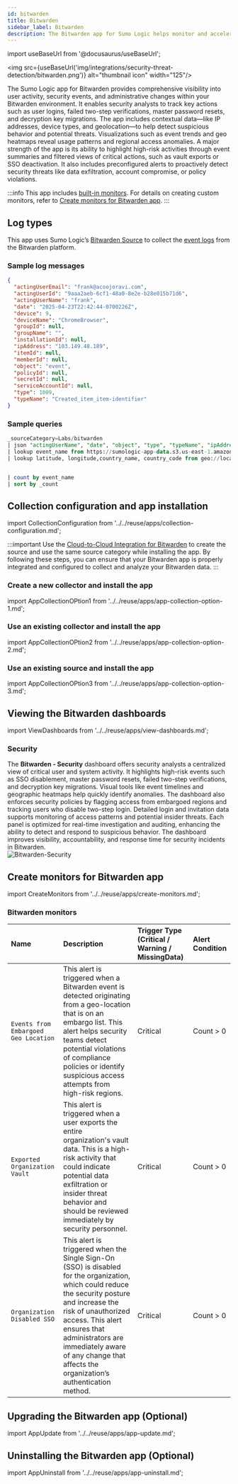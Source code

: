 ```yaml
---
id: bitwarden
title: Bitwarden
sidebar_label: Bitwarden
description: The Bitwarden app for Sumo Logic helps monitor and accelerate incident response in credential and secret management workflows.
---
```


import useBaseUrl from '@docusaurus/useBaseUrl';

<img src={useBaseUrl('img/integrations/security-threat-detection/bitwarden.png')} alt="thumbnail icon" width="125"/>

The Sumo Logic app for Bitwarden provides comprehensive visibility into user activity, security events, and administrative changes within your Bitwarden environment. It enables security analysts to track key actions such as user logins, failed two-step verifications, master password resets, and decryption key migrations. The app includes contextual data—like IP addresses, device types, and geolocation—to help detect suspicious behavior and potential threats. Visualizations such as event trends and geo heatmaps reveal usage patterns and regional access anomalies.
A major strength of the app is its ability to highlight high-risk activities through event summaries and filtered views of critical actions, such as vault exports or SSO deactivation. It also includes preconfigured alerts to proactively detect security threats like data exfiltration, account compromise, or policy violations.

:::info
This app includes [built-in monitors](#bitwarden-monitors). For details on creating custom monitors, refer to [Create monitors for Bitwarden app](#create-monitors-for-bitwarden-app).
:::

## Log types

This app uses Sumo Logic’s [Bitwarden Source](/docs/send-data/hosted-collectors/cloud-to-cloud-integration-framework/bitwarden-source/) to collect the [event logs](https://bitwarden.com/help/event-logs/) from the Bitwarden platform.

### Sample log messages

```json title="Event Log"
{
  "actingUserEmail": "frank@acoojoravi.com",
  "actingUserId": "9aaa2aeb-6cf1-48a0-8e2e-b28e015b71d6",
  "actingUserName": "frank",
  "date": "2025-04-23T22:42:44-0700226Z",
  "device": 9,
  "deviceName": "ChromeBrowser",
  "groupId": null,
  "groupName": "",
  "installationId": null,
  "ipAddress": "103.149.48.189",
  "itemId": null,
  "memberId": null,
  "object": "event",
  "policyId": null,
  "secretId": null,
  "serviceAccountId": null,
  "type": 1009,
  "typeName": "Created_item_item-identifier"
}
```

### Sample queries

```sql title="Event Breakdown"
_sourceCategory=Labs/bitwarden
| json "actingUserName", "date", "object", "type", "typeName", "ipAddress","deviceName","actingUserEmail" as user_name, date, object, event_code, event_name, ip, device_name, user_email
| lookup event_name from https://sumologic-app-data.s3.us-east-1.amazonaws.com/bitwarden_events.csv on event_code=event_code
| lookup latitude, longitude,country_name, country_code from geo://location on ip = ip


| count by event_name 
| sort by _count
```

## Collection configuration and app installation

import CollectionConfiguration from '../../reuse/apps/collection-configuration.md';

<CollectionConfiguration/>

:::important
Use the [Cloud-to-Cloud Integration for Bitwarden](/docs/send-data/hosted-collectors/cloud-to-cloud-integration-framework/bitwarden-source/) to create the source and use the same source category while installing the app. By following these steps, you can ensure that your Bitwarden app is properly integrated and configured to collect and analyze your Bitwarden data.
:::

### Create a new collector and install the app

import AppCollectionOPtion1 from '../../reuse/apps/app-collection-option-1.md';

<AppCollectionOPtion1/>

### Use an existing collector and install the app

import AppCollectionOPtion2 from '../../reuse/apps/app-collection-option-2.md';

<AppCollectionOPtion2/>

### Use an existing source and install the app

import AppCollectionOPtion3 from '../../reuse/apps/app-collection-option-3.md';

<AppCollectionOPtion3/>

## Viewing the Bitwarden dashboards​​

import ViewDashboards from '../../reuse/apps/view-dashboards.md';

<ViewDashboards/>

### Security

The **Bitwarden - Security** dashboard offers security analysts a centralized view of critical user and system activity. It highlights high-risk events such as SSO disablement, master password resets, failed two-step verifications, and decryption key migrations. Visual tools like event timelines and geographic heatmaps help quickly identify anomalies. The dashboard also enforces security policies by flagging access from embargoed regions and tracking users who disable two-step login.
Detailed login and invitation data supports monitoring of access patterns and potential insider threats. Each panel is optimized for real-time investigation and auditing, enhancing the ability to detect and respond to suspicious behavior. The dashboard improves visibility, accountability, and response time for security incidents in Bitwarden.<br/><img src='https://sumologic-app-data-v2.s3.us-east-1.amazonaws.com/dashboards/Bitwarden/Bitwarden+-+Security.png' alt="Bitwarden-Security" />

## Create monitors for Bitwarden app

import CreateMonitors from '../../reuse/apps/create-monitors.md';

<CreateMonitors/>

### Bitwarden monitors

| Name | Description | Trigger Type (Critical / Warning / MissingData) | Alert Condition | 
|:--|:--|:--|:--|
| `Events from Embargoed Geo Location` | This alert is triggered when a Bitwarden event is detected originating from a geo-location that is on an embargo list. This alert helps security teams detect potential violations of compliance policies or identify suspicious access attempts from high-risk regions. | Critical | Count > 0 |
| `Exported Organization Vault` | This alert is triggered when a user exports the entire organization's vault data. This is a high-risk activity that could indicate potential data exfiltration or insider threat behavior and should be reviewed immediately by security personnel. | Critical | Count > 0 |
| `Organization Disabled SSO` | This alert is triggered when the Single Sign-On (SSO) is disabled for the organization, which could reduce the security posture and increase the risk of unauthorized access. This alert ensures that administrators are immediately aware of any change that affects the organization’s authentication method. | Critical | Count > 0 |

## Upgrading the Bitwarden app (Optional)

import AppUpdate from '../../reuse/apps/app-update.md';

<AppUpdate/>

## Uninstalling the Bitwarden app (Optional)

import AppUninstall from '../../reuse/apps/app-uninstall.md';

<AppUninstall/>

